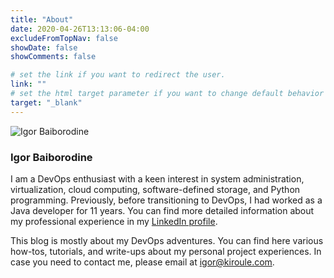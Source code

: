 ```yaml
---
title: "About"
date: 2020-04-26T13:13:06-04:00
excludeFromTopNav: false
showDate: false
showComments: false

# set the link if you want to redirect the user.
link: ""
# set the html target parameter if you want to change default behavior
target: "_blank"
---
```


![Igor Baiborodine](/img/content/page/about/author.jpg) 

### Igor Baiborodine

I am a DevOps enthusiast with a keen interest in system administration, virtualization, cloud computing, software-defined storage, and Python programming. Previously, before transitioning to DevOps, I had worked as a Java developer for 11 years. You can find more detailed information about my professional experience in my [LinkedIn profile](https://www.linkedin.com/in/igorbaiborodine).

This blog is mostly about my DevOps adventures. You can find here various how-tos, tutorials, and write-ups about my personal project experiences. In case you need to contact me, please email at [igor@kiroule.com](mailto:igor@kiroule.com).